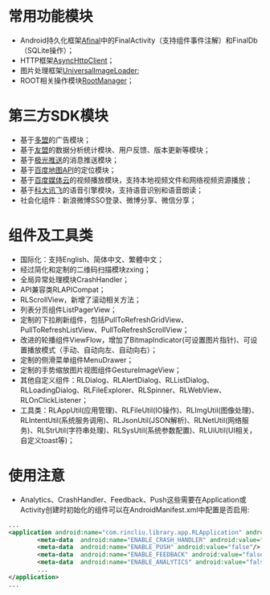 常用功能模块
==========
* Android持久化框架[Afinal](https://github.com/RincLiu/afinal)中的FinalActivity（支持组件事件注解）和FinalDb（SQLite操作）；
* HTTP框架[AsyncHttpClient](https://github.com/loopj/android-async-http)；
* 图片处理框架[UniversalImageLoader](https://github.com/nostra13/Android-Universal-Image-Loader);
* ROOT相关操作模块[RootManager](https://github.com/Chrisplus/RootManager)；

第三方SDK模块
==========
* 基于[多盟](http://www.duomeng.net/developers/developers.htm)的广告模块；
* 基于[友盟](http://www.umeng.com)的数据分析统计模块、用户反馈、版本更新等模块；
* 基于[极光推送](http://www.jpush.cn/)的消息推送模块；
* 基于[百度地图API](http://developer.baidu.com/map/)的定位模块；
* 基于[百度媒体云](http://developer.baidu.com/wiki/index.php?title=docs/cplat/media)的视频播放模块，支持本地视频文件和网络视频资源播放；
* 基于[科大讯飞](http://open.voicecloud.cn/developer.php)的语音引擎模块，支持语音识别和语音朗读；
* 社会化组件：新浪微博SSO登录、微博分享、微信分享；

组件及工具类
==========
* 国际化：支持English、简体中文、繁體中文；
* 经过简化和定制的二维码扫描模块zxing；
* 全局异常处理模块CrashHandler；
* API兼容类RLAPICompat；
* RLScrollView，新增了滚动相关方法；
* 列表分页组件ListPagerView；
* 定制的下拉刷新组件，包括PullToRefreshGridView、PullToRefreshListView、PullToRefreshScrollView；
* 改进的轮播组件ViewFlow，增加了BitmapIndicator(可设置图片指针)、可设置播放模式（手动、自动向左、自动向右）；
* 定制的侧滑菜单组件MenuDrawer；
* 定制的手势缩放图片视图组件GestureImageView；
* 其他自定义组件：RLDialog、RLAlertDialog、RLListDialog、RLLoadingDialog、RLFileExplorer、RLSpinner、RLWebView、RLOnClickListener；
* 工具类：RLAppUtil(应用管理)、RLFileUtil(IO操作)、RLImgUtil(图像处理)、RLIntentUtil(系统服务调用)、RLJsonUtil(JSON解析)、RLNetUtil(网络服务)、RLStrUtil(字符串处理)、RLSysUtil(系统参数配置)、RLUiUtil(UI相关，自定义toast等)；

使用注意
==========
* Analytics、CrashHandler、Feedback、Push这些需要在Application或Activity创建时初始化的组件可以在AndroidManifest.xml中配置是否启用:

```xml
...
<application android:name="com.rincliu.library.app.RLApplication" android:label="@string/app_name">
        <meta-data  android:name="ENABLE_CRASH_HANDLER" android:value="true"/>
        <meta-data  android:name="ENABLE_PUSH" android:value="false"/>
        <meta-data  android:name="ENABLE_FEEDBACK" android:value="false"/>
        <meta-data  android:name="ENABLE_ANALYTICS" android:value="false"/>
        ...
</application>
...
```
